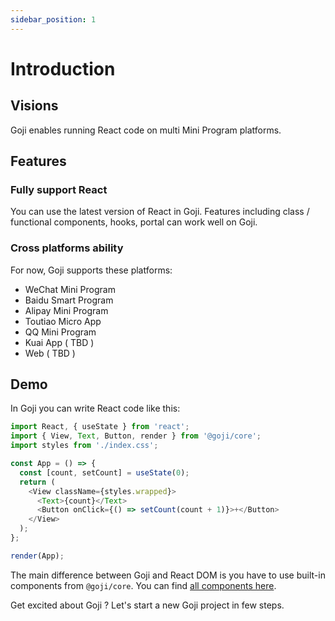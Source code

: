 ```yaml
---
sidebar_position: 1
---
```


# Introduction

## Visions

Goji enables running React code on multi Mini Program platforms.

## Features

### Fully support React

You can use the latest version of React in Goji. Features including class / functional components,
hooks, portal can work well on Goji.

### Cross platforms ability

For now, Goji supports these platforms:

- WeChat Mini Program
- Baidu Smart Program
- Alipay Mini Program
- Toutiao Micro App
- QQ Mini Program
- Kuai App ( TBD )
- Web ( TBD )

## Demo

In Goji you can write React code like this:

```js
import React, { useState } from 'react';
import { View, Text, Button, render } from '@goji/core';
import styles from './index.css';

const App = () => {
  const [count, setCount] = useState(0);
  return (
    <View className={styles.wrapped}>
      <Text>{count}</Text>
      <Button onClick={() => setCount(count + 1)}>+</Button>
    </View>
  );
};

render(App);
```

The main difference between Goji and React DOM is you have to use built-in components from
`@goji/core`. You can find
[all components here](https://developers.weixin.qq.com/miniprogram/dev/component/).

Get excited about Goji ? Let's start a new Goji project in few steps.
